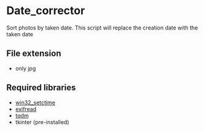 # Date_corrector
Sort photos by taken date. This script will replace the creation date with the taken date

## File extension
* only jpg
## Required libraries
* [win32_setctime](https://github.com/Delgan/win32-setctime)
* [exifread](https://pypi.org/project/ExifRead/)
* [tqdm](https://pypi.org/project/tqdm/)
* tkinter (pre-installed)

